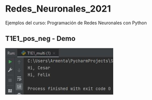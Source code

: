 # Redes_Neuronales_2021
Ejemplos del curso: Programación de Redes Neuronales con Python

## T1E1_pos_neg - Demo
<img src="pictures/T1E1_captura_felix.jpg">
